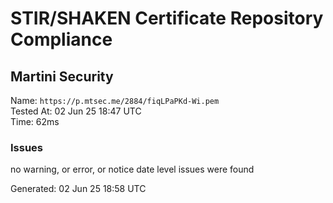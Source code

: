 # STIR/SHAKEN Certificate Repository Compliance

## Martini Security

Name: `https://p.mtsec.me/2884/fiqLPaPKd-Wi.pem`\
Tested At: 02 Jun 25 18:47 UTC\
Time: 62ms

### Issues

no warning, or error, or notice date level issues were found

Generated: 02 Jun 25 18:58 UTC